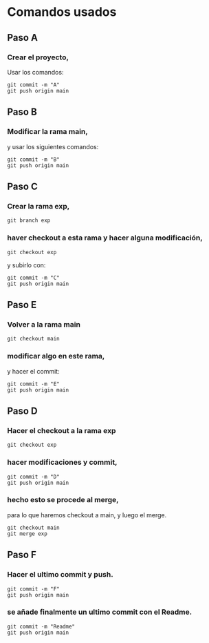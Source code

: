 # Comandos usados

## Paso A

### Crear el proyecto,

Usar los comandos:
```
git commit -m "A"
git push origin main
```
## Paso B

### Modificar la rama main,

y usar los siguientes comandos:
```
git commit -m "B"
git push origin main
```

## Paso C

### Crear la rama exp,

```
git branch exp
```

### haver checkout a esta rama y hacer alguna modificación,

```
git checkout exp
```
y subirlo con:
```
git commit -m "C"
git push origin main
```

## Paso E

### Volver a la rama main
```
git checkout main
```
### modificar algo en este rama,

y hacer el commit:
```
git commit -m "E"
git push origin main
```

## Paso D

### Hacer el checkout a la rama exp
```
git checkout exp
```
### hacer modificaciones y commit,

```
git commit -m "D"
git push origin main
```

### hecho esto se procede al merge,

para lo que haremos checkout a main, y luego el merge.
```
git checkout main
git merge exp
```
## Paso F

### Hacer el ultimo commit y push.

```
git commit -m "F"
git push origin main
```

### se añade finalmente un ultimo commit con el Readme.

```
git commit -m "Readme"
git push origin main
```
